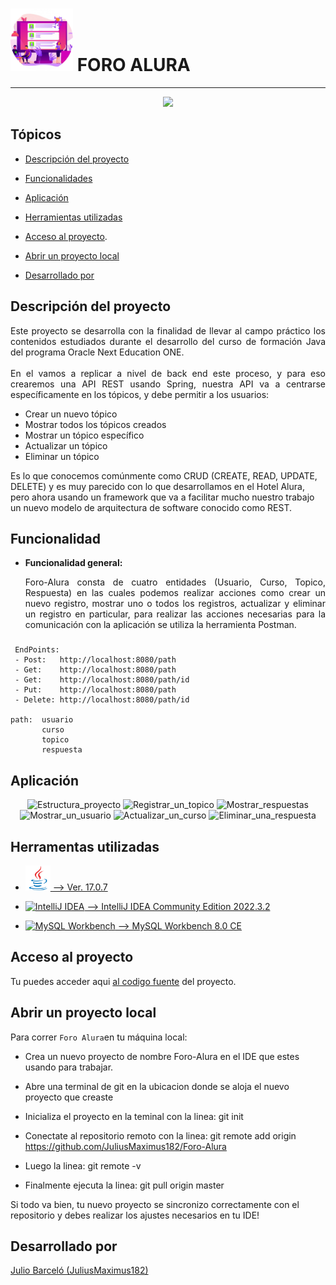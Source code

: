 <div align="left">
<h1><img src="https://github.com/JuliusMaximus182/Foro-Alura/blob/master/readme-img/Inicio.png" alt="foro_alura" width="100" height="100"/>  FORO ALURA</h1> 
</div>

<hr>

<p align="center">
   <img src="http://img.shields.io/static/v1?label=STATUS&message=EN DESARROLLO%20&color=RED&style=for-the-badge" #vitrinedev/>
</p>

## Tópicos 

- [Descripción del proyecto](#descripción-del-proyecto)

- [Funcionalidades](#funcionalidades)

- [Aplicación](#aplicación)

- [Herramientas utilizadas](#herramentas-utilizadas)

- [Acceso al proyecto](#acceso-al-proyecto).

- [Abrir un proyecto local](#abrir-un-proyecto-local)

- [Desarrollado por](#desarrollado-por)

## Descripción del proyecto 

<p align="justify">
Este proyecto se desarrolla con la finalidad de llevar al campo práctico los contenidos estudiados durante el desarrollo del curso de formación Java del programa Oracle Next Education ONE.<br><br>
En el vamos a replicar a nivel de back end este proceso, y para eso crearemos una API REST usando Spring, nuestra API va a centrarse específicamente en los tópicos, y debe permitir a los usuarios:

- Crear un nuevo tópico
- Mostrar todos los tópicos creados
- Mostrar un tópico específico
- Actualizar un tópico
- Eliminar un tópico

Es lo que conocemos comúnmente como CRUD (CREATE, READ, UPDATE, DELETE) y es muy parecido con lo que desarrollamos en el Hotel Alura, pero ahora usando un framework que va a facilitar mucho nuestro trabajo un nuevo modelo de arquitectura de software conocido como REST.
</p>

## Funcionalidad
- <p align="justify"><strong>Funcionalidad general:</strong> <br>
   <p align="justify"> Foro-Alura consta de cuatro entidades (Usuario, Curso, Topico, Respuesta) en las cuales podemos realizar acciones como crear un nuevo registro,    mostrar uno o todos los registros, actualizar y eliminar un registro en particular, para realizar las acciones necesarias para la comunicación con la aplicación se    utiliza la herramienta Postman.
   </p>
</p>


   ### 
     EndPoints:
     - Post:   http://localhost:8080/path
     - Get:    http://localhost:8080/path
     - Get:    http://localhost:8080/path/id
     - Put:    http://localhost:8080/path
     - Delete: http://localhost:8080/path/id
     
    path:  usuario
           curso
           topico
           respuesta

## Aplicación

<div align="center">

  <img src="https://github.com/Roberthdj/Foro-Alura/blob/master/readme-img/estructura.png" alt="Estructura_proyecto" width="350" height="250"/>
  <img src="https://github.com/Roberthdj/Foro-Alura/blob/master/readme-img/PostTopico.png" alt="Registrar_un_topico" width="350" height="250"/>
  <img src="https://github.com/Roberthdj/Foro-Alura/blob/master/readme-img/GetRespuesta.png" alt="Mostrar_respuestas" width="350" height="250"/>  
  <img src="https://github.com/Roberthdj/Foro-Alura/blob/master/readme-img/GetUnUsuario.png" alt="Mostrar_un_usuario" width="350" height="250"/>  
  <img src="https://github.com/Roberthdj/Foro-Alura/blob/master/readme-img/PutCurso.png" alt="Actualizar_un_curso" width="350" height="250"/>  
  <img src="https://github.com/Roberthdj/Foro-Alura/blob/master/readme-img/DeleteRespuesta.png" alt="Eliminar_una_respuesta" width="350" height="250"/>  

</div>

###

## Herramentas utilizadas

- <a href="https://www.java.com" target="_blank"> <img src="https://raw.githubusercontent.com/devicons/devicon/master/icons/java/java-original.svg" alt="java" width="40" height="40"/> --> Ver. 17.0.7</a> 

- <a href="https://www.jetbrains.com/idea/" target="_blank"> <img src="https://www.jetbrains.com/idea/download/screenshots/download.png" alt="IntelliJ IDEA" width="40" height="40"/> --> IntelliJ IDEA Community Edition 2022.3.2</a>

- <a href="https://www.mysql.com/" target="_blank"> <img src="https://www.mysql.com/common/logos/logo-mysql-170x115.png" alt="MySQL Workbench" width="40" height="40"/> --> MySQL Workbench 8.0 CE</a>

###

## Acceso al proyecto

Tu puedes acceder aqui [al codigo fuente](https://github.com/JuliusMaximus182/Foro-Alura) del proyecto. 

## Abrir un proyecto local

Para correr `Foro Alura`en tu máquina local:

- Crea un nuevo proyecto de nombre Foro-Alura en el IDE que estes usando para trabajar.

- Abre una terminal de git en la ubicacion donde se aloja el nuevo proyecto que creaste

- Inicializa el proyecto en la teminal con la linea: git init

- Conectate al repositorio remoto con la linea: git remote add origin https://github.com/JuliusMaximus182/Foro-Alura

- Luego la linea: git remote -v

- Finalmente ejecuta la linea: git pull origin master

Si todo va bien, tu nuevo proyecto se sincronizo correctamente con el repositorio y debes realizar los ajustes necesarios en tu IDE!


## Desarrollado por

<a href="https://www.linkedin.com/in/julio-barcelo-51002720b/"></a>

[Julio Barceló (JuliusMaximus182)](https://github.com/JuliusMaximus182)
